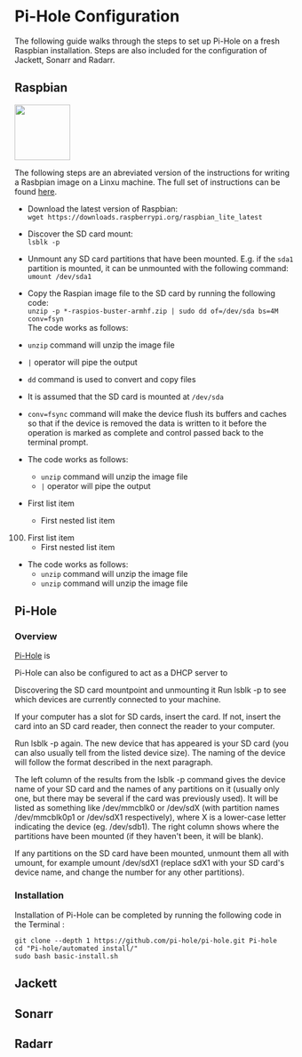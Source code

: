 # Pi-Hole Configuration

The following guide walks through the steps to set up Pi-Hole on a fresh Raspbian installation. Steps are also included for the configuration of Jackett, Sonarr and Radarr.

## Raspbian


<img src="https://www.raspberrypi.org/app/uploads/2018/03/RPi-Logo-Reg-SCREEN.png" alt="" width="100 px">


The following steps are an abreviated version of the instructions for writing a Rasbpian image on a Linxu machine. The full set of instructions can be found [here](https://www.raspberrypi.org/documentation/installation/installing-images/linux.md).


- Download the latest version of Raspbian:  
`wget https://downloads.raspberrypi.org/raspbian_lite_latest`

- Discover the SD card mount:  
`lsblk -p`

- Unmount any  SD card partitions that have been mounted. E.g. if the `sda1` partition is mounted, it can be unmounted with the following command:    
`umount /dev/sda1`

- Copy the Raspian image file to the SD card by running the following code:    
`unzip -p *-raspios-buster-armhf.zip | sudo dd of=/dev/sda bs=4M conv=fsyn`  
The code works as follows:
 - `unzip` command will unzip the image file
 - `|` operator will pipe the output
 - `dd` command is used to convert and copy files
 - It is assumed that the SD card is mounted at `/dev/sda`
 - `conv=fsync` command will make  the device flush its buffers and caches so that if the device is removed the data is written to it before the operation is marked as complete and control passed back to the terminal prompt.


- The code works as follows:  
  - `unzip` command will unzip the image file
  - `|` operator will pipe the output

- First list item
     - First nested list item

100. First list item
     - First nested list item

- The code works as follows:
  - `unzip` command will unzip the image file
  - `unzip` command will unzip the image file
 

## Pi-Hole

### Overview

[Pi-Hole](https://pi-hole.net/) is 

Pi-Hole can also be configured to act as a DHCP server to 



Discovering the SD card mountpoint and unmounting it
Run lsblk -p to see which devices are currently connected to your machine.

If your computer has a slot for SD cards, insert the card. If not, insert the card into an SD card reader, then connect the reader to your computer.

Run lsblk -p again. The new device that has appeared is your SD card (you can also usually tell from the listed device size). The naming of the device will follow the format described in the next paragraph.

The left column of the results from the lsblk -p command gives the device name of your SD card and the names of any partitions on it (usually only one, but there may be several if the card was previously used). It will be listed as something like /dev/mmcblk0 or /dev/sdX (with partition names /dev/mmcblk0p1 or /dev/sdX1 respectively), where X is a lower-case letter indicating the device (eg. /dev/sdb1). The right column shows where the partitions have been mounted (if they haven't been, it will be blank).

If any partitions on the SD card have been mounted, unmount them all with umount, for example umount /dev/sdX1 (replace sdX1 with your SD card's device name, and change the number for any other partitions).

### Installation

Installation of Pi-Hole can be completed by running the following code in the Terminal :

```
git clone --depth 1 https://github.com/pi-hole/pi-hole.git Pi-hole
cd "Pi-hole/automated install/"
sudo bash basic-install.sh
```


## Jackett


## Sonarr


## Radarr





